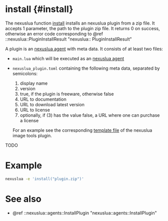 install {#install}
======

The nexuslua function [install](install.md) installs an nexuslua plugin from a zip file.
It accepts 1 parameter, the path to the plugin zip file.
It returns 0 on success, otherwise an error code corresponding to @ref ::nexuslua::PluginInstallResult "nexuslua::
PluginInstallResult"

A plugin is an [nexuslua agent](addagent.md) with meta data. It consists of at least two files:

- `main.lua` which will be executed as an [nexuslua agent](addagent.md)
- `nexuslua_plugin.toml` containing the following meta data, separated by semicolons:
    1. display name
    2. version
    3. true, if the plugin is freeware, otherwise false
    4. URL to documentation
    5. URL to download latest version
    6. URL to license
    7. optionally, if (3) has the value false, a URL where one can purchase a license

  For an example see
  the
  corresponding [template file](https://github.com/acrion/image-tools/blob/main/acrion_image-tools/nexuslua_plugin.toml.template)
  of the nexuslua image tools plugin.

TODO

# Example

  ```bash
  nexuslua -e 'install("plugin.zip")'
  ```

# See also

- @ref ::nexuslua::agents::InstallPlugin "nexuslua::agents::InstallPlugin"

